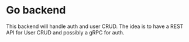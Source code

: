 # Go backend
This backend will handle auth and user CRUD. The idea is to have a REST API for User CRUD and possibly a gRPC for auth.